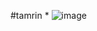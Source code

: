 #tamrin *
![image](https://github.com/Sadrakhtarshenas/python/assets/140339193/7a8383a1-1980-4004-a9b3-378c2bdc9f00)

